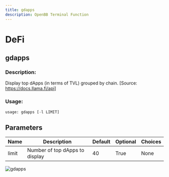 ```yaml
---
title: gdapps
description: OpenBB Terminal Function
---
```


# DeFi

## gdapps

### Description: 

Display top dApps (in terms of TVL) grouped by chain. [Source: https://docs.llama.fi/api]

### Usage: 
```python
usage: gdapps [-l LIMIT]
```

## Parameters

| Name | Description | Default | Optional | Choices |
| ---- | ----------- | ------- | -------- | ------- |
| limit | Number of top dApps to display | 40 | True | None |


![gdapps](https://user-images.githubusercontent.com/46355364/154051959-ca11b04f-8f53-4299-8c20-13ea75869082.png)

